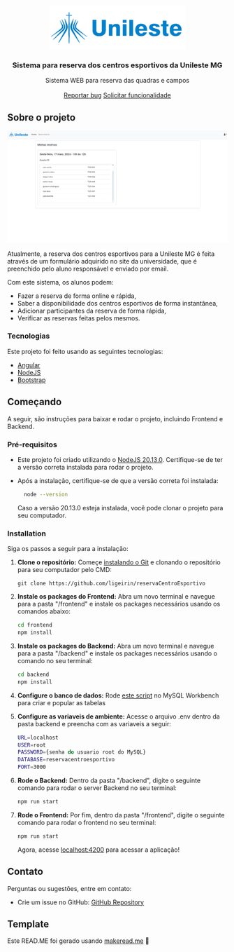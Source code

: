<br/>
<div align="center">
<img  height="100" src="./frontend/src/assets/unileste_logo.png"/>
</a>
<h3 align="center">Sistema para reserva dos centros esportivos da Unileste MG</h3>
<p align="center">
Sistema WEB para reserva das quadras e campos
<br/>
<br/>
<!-- <a href="https://www.makeread.me/">View Demo .</a>   -->
<a href="https://github.com/ligeirin/reservaCentroEsportivo/issues/new?labels=bug&amp;template=bug_report.md">Reportar bug</a>
<a href="https://github.com/ligeirin/reservaCentroEsportivo/issues/new?labels=enhancement&amp;&template=feature_request.md">Solicitar funcionalidade</a>
</p>
</div>

## Sobre o projeto

![Página inical](imagens/home.PNG)

Atualmente, a reserva dos centros esportivos para a Unileste MG é feita através de um formulário adquirido no site da universidade, que é preenchido pelo aluno responsável e enviado por email.

Com este sistema, os alunos podem:

- Fazer a reserva de forma online e rápida,
- Saber a disponibilidade dos centros esportivos de forma instantânea,
- Adicionar participantes da reserva de forma rápida,
- Verificar as reservas feitas pelos mesmos.

### Tecnologias

Este projeto foi feito usando as seguintes tecnologias:

- [Angular](https://angular.io)
- [NodeJS](https://nodejs.org/)
- [Bootstrap](https://getbootstrap.com)

## Começando

A seguir, são instruções para baixar e rodar o projeto, incluindo Frontend e Backend.

### Pré-requisitos

- Este projeto foi criado utilizando o <a href="https://nodejs.org/en/download">NodeJS 20.13.0</a>. Certifique-se de ter a versão correta instalada para rodar o projeto.

- Após a instalação, certifique-se de que a versão correta foi instalada:
  ```sh
    node --version
  ```

  Caso a versão 20.13.0 esteja instalada, você pode clonar o projeto para seu computador.

### Installation

Siga os passos a seguir para a instalação:

1. **Clone o repositório:** Começe [instalando o Git](https://git-scm.com/downloads) e clonando o repositório para seu computador pelo CMD:

   ```
   git clone https://github.com/ligeirin/reservaCentroEsportivo
   ```

2. **Instale os packages do Frontend:** Abra um novo terminal e navegue para a pasta &quot;/frontend&quot; e instale os packages necessários usando os comandos abaixo:

   ```sh
   cd frontend
   npm install
   ```

3. **Instale os packages do Backend:** Abra um novo terminal e navegue para a pasta &quot;/backend&quot; e instale os packages necessários usando o comando no seu terminal:

   ```sh
   cd backend
   npm install
   ```

4. **Configure o banco de dados:** Rode [este script](https://github.com/ligeirin/reservaCentroEsportivo/blob/master/script_sql.txt) no MySQL Workbench para criar e popular as tabelas

5. **Configure as variaveis de ambiente:** Acesse o arquivo .env dentro da pasta backend e preencha com as variaveis a seguir:

   ```sh
   URL=localhost
   USER=root
   PASSWORD={senha do usuario root do MySQL}
   DATABASE=reservacentroesportivo
   PORT=3000
   ```

6. **Rode o Backend:** Dentro da pasta &quot;/backend&quot;, digite o seguinte comando para rodar o server Backend no seu terminal:

   ```sh
   npm run start
   ```

7. **Rode o Frontend:** Por fim, dentro da pasta &quot;/frontend&quot;, digite o seguinte comando para rodar o frontend no seu terminal:

   ```sh
   npm run start
   ```

   Agora, acesse [localhost:4200](http://localhost:4200) para acessar a aplicação!

## Contato

Perguntas ou sugestões, entre em contato:

   - Crie um issue no GitHub: [GitHub Repository](https://github.com/ligeirin/reservaCentroEsportivo)

## Template

   Este READ.ME foi gerado usando [makeread.me](https://www.makeread.me/) 🚀
